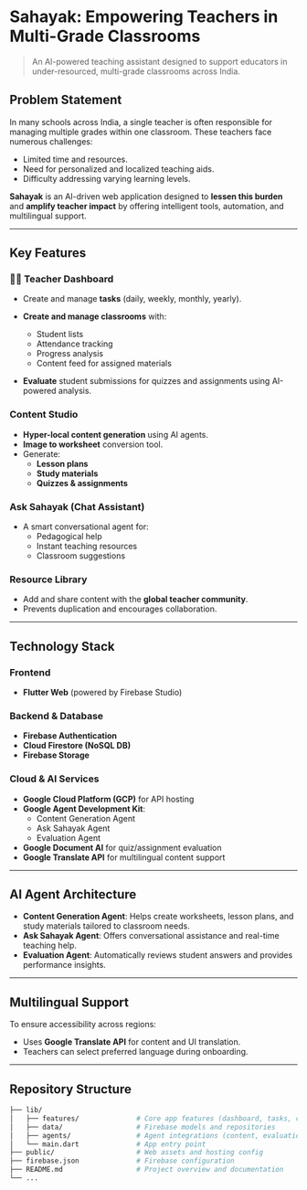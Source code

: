 # Sahayak: Empowering Teachers in Multi-Grade Classrooms

> An AI-powered teaching assistant designed to support educators in under-resourced, multi-grade classrooms across India.

## Problem Statement

In many schools across India, a single teacher is often responsible for managing multiple grades within one classroom. These teachers face numerous challenges:
- Limited time and resources.
- Need for personalized and localized teaching aids.
- Difficulty addressing varying learning levels.

**Sahayak** is an AI-driven web application designed to **lessen this burden** and **amplify teacher impact** by offering intelligent tools, automation, and multilingual support.

---

## Key Features

### 👩‍🏫 Teacher Dashboard
- Create and manage **tasks** (daily, weekly, monthly, yearly).
- **Create and manage classrooms** with:
  - Student lists
  - Attendance tracking
  - Progress analysis
  - Content feed for assigned materials

- **Evaluate** student submissions for quizzes and assignments using AI-powered analysis.

### Content Studio
- **Hyper-local content generation** using AI agents.
- **Image to worksheet** conversion tool.
- Generate:
  - **Lesson plans**
  - **Study materials**
  - **Quizzes & assignments**

### Ask Sahayak (Chat Assistant)
- A smart conversational agent for:
  - Pedagogical help
  - Instant teaching resources
  - Classroom suggestions

### Resource Library
- Add and share content with the **global teacher community**.
- Prevents duplication and encourages collaboration.

---

## Technology Stack

### Frontend
- **Flutter Web** (powered by Firebase Studio)

### Backend & Database
- **Firebase Authentication**
- **Cloud Firestore (NoSQL DB)**
- **Firebase Storage**

### Cloud & AI Services
- **Google Cloud Platform (GCP)** for API hosting
- **Google Agent Development Kit**:
  - Content Generation Agent
  - Ask Sahayak Agent
  - Evaluation Agent
- **Google Document AI** for quiz/assignment evaluation
- **Google Translate API** for multilingual content support

---

## AI Agent Architecture

- **Content Generation Agent**: Helps create worksheets, lesson plans, and study materials tailored to classroom needs.
- **Ask Sahayak Agent**: Offers conversational assistance and real-time teaching help.
- **Evaluation Agent**: Automatically reviews student answers and provides performance insights.

---

## Multilingual Support

To ensure accessibility across regions:
- Uses **Google Translate API** for content and UI translation.
- Teachers can select preferred language during onboarding.

---

## Repository Structure

```bash
├── lib/
│   ├── features/              # Core app features (dashboard, tasks, classrooms)
│   ├── data/                  # Firebase models and repositories
│   ├── agents/                # Agent integrations (content, evaluation, chat)
│   └── main.dart              # App entry point
├── public/                    # Web assets and hosting config
├── firebase.json              # Firebase configuration
├── README.md                  # Project overview and documentation
└── ...
